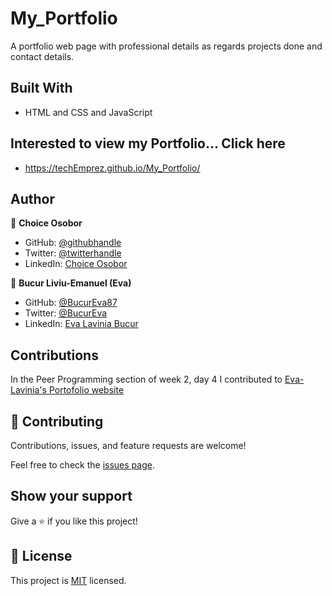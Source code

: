 # My_Portfolio

A portfolio web page with professional details as regards
projects done and contact details.

## Built With

- HTML and CSS and JavaScript

## Interested to view my Portfolio... Click here

- https://techEmprez.github.io/My_Portfolio/

## Author

👤 **Choice Osobor**

- GitHub: [@githubhandle](https://github.com/techEmprez)
- Twitter: [@twitterhandle](https://twitter.com/Suigeneriz_)
- LinkedIn: [Choice Osobor](https://www.linkedin.com/in/choice-osobor/)

👤 **Bucur Liviu-Emanuel (Eva)**

- GitHub: [@BucurEva87](https://github.com/BucurEva87)
- Twitter: [@BucurEva](https://twitter.com/BucurEva)
- LinkedIn: [Eva Lavinia Bucur](https://www.linkedin.com/in/eva-lavinia-bucur-89626b1b7)

## Contributions

In the Peer Programming section of week 2, day 4 I contributed to [Eva-Lavinia's Portofolio website](https://github.com/BucurEva87/Portofolio)

## 🤝 Contributing

Contributions, issues, and feature requests are welcome!

Feel free to check the [issues page](../../issues/).

## Show your support

Give a ⭐️ if you like this project!

## 📝 License

This project is [MIT](./MIT.md) licensed.
